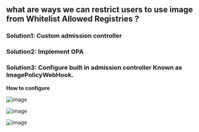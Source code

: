 ## what are ways we can restrict users to use image from Whitelist Allowed Registries ?

### Solution1: Custom admission controller 
### Solution2: Implement OPA 
### Solution3: Configure built in admission controller Known as ImagePolicyWebHook.
**How to configure**

![image](https://github.com/MeSabya/Kubernetes/assets/33947539/121ab316-4c5b-4a90-a84e-ddc05876ad40)

![image](https://github.com/MeSabya/Kubernetes/assets/33947539/2dcdca85-fce9-457a-9c84-91b7f7edc109)

![image](https://github.com/MeSabya/Kubernetes/assets/33947539/c525c301-ba28-4ebd-b325-750e78dcb9b0)















